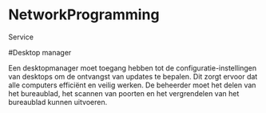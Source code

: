 # NetworkProgramming
Service

#Desktop manager

Een desktopmanager moet toegang hebben tot de configuratie-instellingen van desktops om de ontvangst van updates te bepalen. Dit zorgt ervoor dat alle computers efficiënt en veilig werken. De beheerder moet het delen van het bureaublad, het scannen van poorten en het vergrendelen van het bureaublad kunnen uitvoeren.
